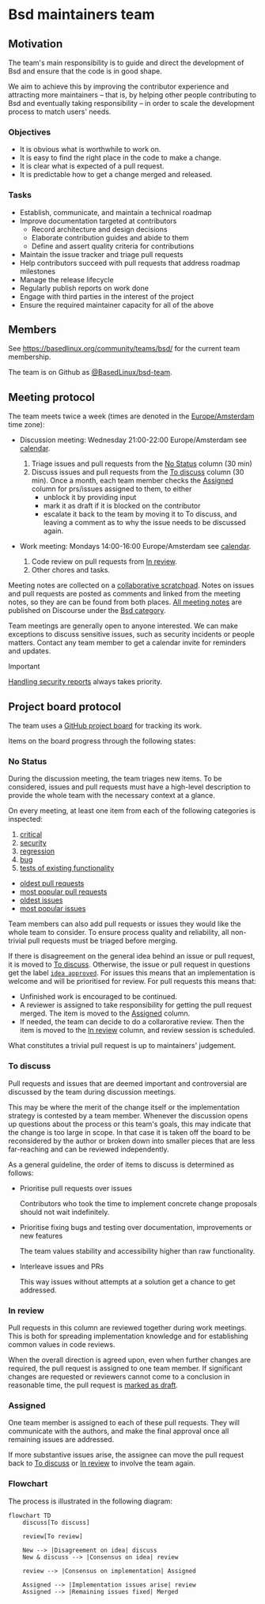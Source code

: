 # Bsd maintainers team

## Motivation

The team's main responsibility is to guide and direct the development of Bsd and ensure that the code is in good shape.

We aim to achieve this by improving the contributor experience and attracting more maintainers – that is, by helping other people contributing to Bsd and eventually taking responsibility – in order to scale the development process to match users' needs.

### Objectives

- It is obvious what is worthwhile to work on.
- It is easy to find the right place in the code to make a change.
- It is clear what is expected of a pull request.
- It is predictable how to get a change merged and released.

### Tasks

- Establish, communicate, and maintain a technical roadmap
- Improve documentation targeted at contributors
  - Record architecture and design decisions
  - Elaborate contribution guides and abide to them
  - Define and assert quality criteria for contributions
- Maintain the issue tracker and triage pull requests
- Help contributors succeed with pull requests that address roadmap milestones
- Manage the release lifecycle
- Regularly publish reports on work done
- Engage with third parties in the interest of the project
- Ensure the required maintainer capacity for all of the above

## Members

See https://basedlinux.org/community/teams/bsd/ for the current team membership.

The team is on Github as [@BasedLinux/bsd-team](https://github.com/orgs/BasedLinux/teams/bsd-team).

## Meeting protocol

The team meets twice a week (times are denoted in the [Europe/Amsterdam](https://en.m.wikipedia.org/wiki/Time_in_the_Netherlands) time zone):

- Discussion meeting: Wednesday 21:00-22:00 Europe/Amsterdam see [calendar](https://calendar.google.com/calendar/u/0/embed?src=b9o52fobqjak8oq8lfkhg3t0qg@group.calendar.google.com).

  1. Triage issues and pull requests from the [No Status](#no-status) column (30 min)
  2. Discuss issues and pull requests from the [To discuss](#to-discuss) column (30 min).
     Once a month, each team member checks the [Assigned](#assigned) column for prs/issues assigned to them, to either
       - unblock it by providing input
       - mark it as draft if it is blocked on the contributor
       - escalate it back to the team by moving it to To discuss, and leaving a comment as to why the issue needs to be discussed again.

- Work meeting: Mondays 14:00-16:00 Europe/Amsterdam see [calendar](https://calendar.google.com/calendar/u/0/embed?src=b9o52fobqjak8oq8lfkhg3t0qg@group.calendar.google.com).

  1. Code review on pull requests from [In review](#in-review).
  2. Other chores and tasks.

Meeting notes are collected on a [collaborative scratchpad](https://pad.lassul.us/Cv7FpYx-Ri-4VjUykQOLAw).
Notes on issues and pull requests are posted as comments and linked from the meeting notes, so they are can be found from both places.
[All meeting notes](https://discourse.basedlinux.org/search?expanded=true&q=Bsd%20team%20meeting%20minutes%20%23%20%23dev%3Absd%20in%3Atitle%20order%3Alatest_topic) are published on Discourse under the [Bsd category](https://discourse.basedlinux.org/c/dev/bsd/50).

Team meetings are generally open to anyone interested.
We can make exceptions to discuss sensitive issues, such as security incidents or people matters.
Contact any team member to get a calendar invite for reminders and updates.

> [!IMPORTANT]
> [Handling security reports](./security-reports.md) always takes priority.

## Project board protocol

The team uses a [GitHub project board](https://github.com/orgs/BasedLinux/projects/19/views/1) for tracking its work.

Items on the board progress through the following states:

### No Status

During the discussion meeting, the team triages new items.
To be considered, issues and pull requests must have a high-level description to provide the whole team with the necessary context at a glance.

On every meeting, at least one item from each of the following categories is inspected:

1. [critical](https://github.com/BasedLinux/bsd/labels/critical)
2. [security](https://github.com/BasedLinux/bsd/labels/security)
3. [regression](https://github.com/BasedLinux/bsd/labels/regression)
4. [bug](https://github.com/BasedLinux/bsd/issues?q=is%3Aopen+label%3Abug+sort%3Areactions-%2B1-desc)
5. [tests of existing functionality](https://github.com/BasedLinux/bsd/issues?q=is%3Aopen+label%3Atests+-label%3Afeature+sort%3Areactions-%2B1-desc)

- [oldest pull requests](https://github.com/BasedLinux/bsd/pulls?q=is%3Apr+is%3Aopen+sort%3Acreated-asc)
- [most popular pull requests](https://github.com/BasedLinux/bsd/pulls?q=is%3Apr+is%3Aopen+sort%3Areactions-%2B1-desc)
- [oldest issues](https://github.com/BasedLinux/bsd/issues?q=is%3Aissue+is%3Aopen+sort%3Acreated-asc)
- [most popular issues](https://github.com/BasedLinux/bsd/issues?q=is%3Aissue+is%3Aopen+sort%3Areactions-%2B1-desc)

Team members can also add pull requests or issues they would like the whole team to consider.
To ensure process quality and reliability, all non-trivial pull requests must be triaged before merging.

If there is disagreement on the general idea behind an issue or pull request, it is moved to [To discuss](#to-discuss).
Otherwise, the issue or pull request in questions get the label [`idea approved`](https://github.com/BasedLinux/bsd/labels/idea%20approved).
For issues this means that an implementation is welcome and will be prioritised for review.
For pull requests this means that:
- Unfinished work is encouraged to be continued.
- A reviewer is assigned to take responsibility for getting the pull request merged.
  The item is moved to the [Assigned](#assigned) column.
- If needed, the team can decide to do a collarorative review.
  Then the item is moved to the [In review](#in-review) column, and review session is scheduled.

What constitutes a trivial pull request is up to maintainers' judgement.

### To discuss

Pull requests and issues that are deemed important and controversial are discussed by the team during discussion meetings.

This may be where the merit of the change itself or the implementation strategy is contested by a team member.
Whenever the discussion opens up questions about the process or this team's goals, this may indicate that the change is too large in scope.
In that case it is taken off the board to be reconsidered by the author or broken down into smaller pieces that are less far-reaching and can be reviewed independently.

As a general guideline, the order of items to discuss is determined as follows:

- Prioritise pull requests over issues

  Contributors who took the time to implement concrete change proposals should not wait indefinitely.

- Prioritise fixing bugs and testing over documentation, improvements or new features

  The team values stability and accessibility higher than raw functionality.

- Interleave issues and PRs

  This way issues without attempts at a solution get a chance to get addressed.

### In review

Pull requests in this column are reviewed together during work meetings.
This is both for spreading implementation knowledge and for establishing common values in code reviews.

When the overall direction is agreed upon, even when further changes are required, the pull request is assigned to one team member.
If significant changes are requested or reviewers cannot come to a conclusion in reasonable time, the pull request is [marked as draft](https://docs.github.com/en/pull-requests/collaborating-with-pull-requests/proposing-changes-to-your-work-with-pull-requests/changing-the-stage-of-a-pull-request#converting-a-pull-request-to-a-draft).

### Assigned

One team member is assigned to each of these pull requests.
They will communicate with the authors, and make the final approval once all remaining issues are addressed.

If more substantive issues arise, the assignee can move the pull request back to [To discuss](#to-discuss) or [In review](#in-review) to involve the team again.

### Flowchart

The process is illustrated in the following diagram:

```mermaid
flowchart TD
    discuss[To discuss]

    review[To review]

    New --> |Disagreement on idea| discuss
    New & discuss --> |Consensus on idea| review

    review --> |Consensus on implementation| Assigned

    Assigned --> |Implementation issues arise| review
    Assigned --> |Remaining issues fixed| Merged
```
